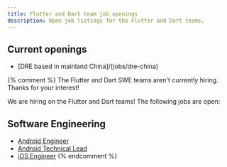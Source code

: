 ```yaml
---
title: Flutter and Dart team job openings
description: Open job listings for the Flutter and Dart teams.
---
```


## Current openings

* [DRE based in mainland China]/(jobs/dre-china)

{% comment %}
The Flutter and Dart SWE teams aren't currently hiring.
Thanks for your interest!

We are hiring on the Flutter and Dart teams!
The following jobs are open:

## Software Engineering

* [Android Engineer](/jobs/android)
* [Android Technical Lead](/jobs/android_tl)
* [iOS Engineer](/jobs/ios)
{% endcomment %}
